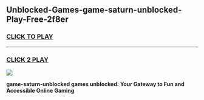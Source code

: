 
## Unblocked-Games-game-saturn-unblocked-Play-Free-2f8er
<h3>
<a href="https://premium76.site?title=game-saturn-unblocked&ref=23A">CLICK TO PLAY</a></h3>
<hr>

<h3>
<a href="https://premium76.site?title=game-saturn-unblocked&ref=23A">CLICK 2 PLAY</a>
  
</h3>

<a href="https://premium76.site?title=game-saturn-unblocked&ref=23A"><img src="https://clearcache.store/games.png"></a>


**game-saturn-unblocked games unblocked: Your Gateway to Fun and Accessible Online Gaming**
